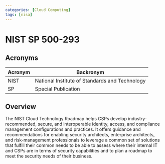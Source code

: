 ```yaml
---
categories: [Cloud Computing]
tags: [nisa]
---
```


# NIST SP 500-293

## Acronyms

| Acronym | Backronym |
| - | - |
| NIST | National Institute of Standards and Technology |
| SP | Special Publication |

## Overview

The NIST Cloud Technology Roadmap helps CSPs develop industry-recommended, secure, and interoperable identity, access, and compliance management configurations and practices. It offers guidance and recommendations for enabling security architects, enterprise architects, and risk-management professionals to leverage a common set of solutions that fulfill their common needs to be able to assess where their internal IT and CSPs are in terms of security capabilities and to plan a roadmap to meet the security needs of their business.
